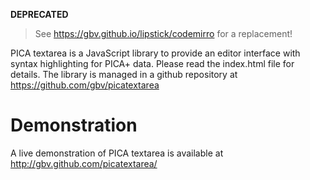 **DEPRECATED** 

> See <https://gbv.github.io/lipstick/codemirro> for a replacement!

PICA textarea is a JavaScript library to provide an editor interface
with syntax highlighting for PICA+ data. Please read the index.html
file for details. The library is managed in a github repository
at https://github.com/gbv/picatextarea

# Demonstration

A live demonstration of PICA textarea is available at
http://gbv.github.com/picatextarea/
